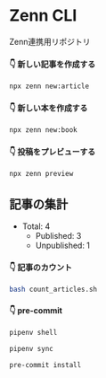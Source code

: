 # Zenn CLI
Zenn連携用リポジトリ

#### 👇  新しい記事を作成する

```bash
npx zenn new:article
```

#### 👇  新しい本を作成する

```bash
npx zenn new:book
```

#### 👇  投稿をプレビューする

```bash
npx zenn preview
```

## 記事の集計

- Total: 4
  - Published: 3
  - Unpublished: 1

#### 👇  記事のカウント

```bash
bash count_articles.sh
```

#### 👇  pre-commit

```bash
pipenv shell
```

```bash
pipenv sync
```

```bash
pre-commit install
```
